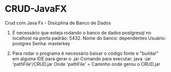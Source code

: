 # CRUD-JavaFX
Crud com Java Fx - Disicplina de Banco de Dados

1. É necessário que esteja rodando o banco de dados postgresql no localhost na porta padrão: 5432.
Nome do banco: dependentes
Usuário: postgres
Senha: masterkey

2. Para rodar o programa é necessário baixar o código fonte e "buildar" em alguma IDE para gerar o .jar
Comando para executar: java -jar 'pathFile'/CRUD.jar
Onde 'pathFile' = Caminho onde gerou o CRUD.jar

